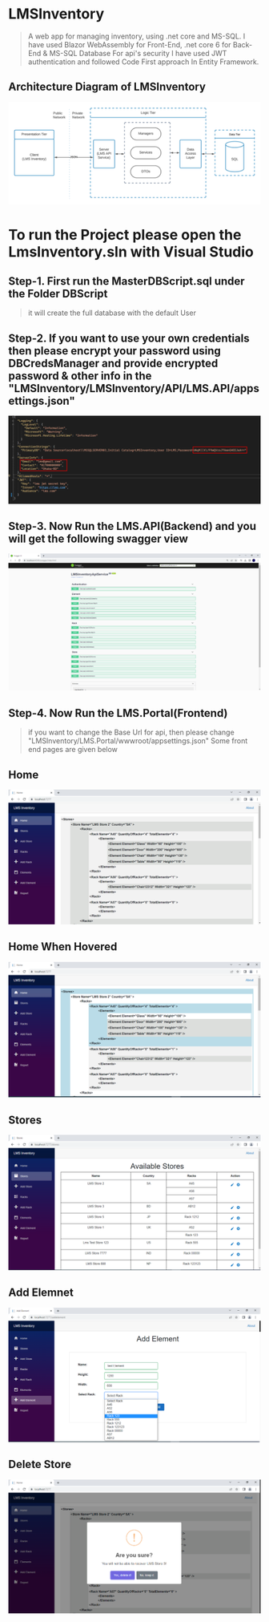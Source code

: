 # LMSInventory

> A web app for managing inventory, using .net core and MS-SQL.
> I have used Blazor WebAssembly for Front-End, .net core 6 for Back-End & MS-SQL Database
> For api's security I have used JWT authentication and followed Code First approach In Entity Framework.

## Architecture Diagram of LMSInventory


<p align="center">
  <img src="https://github.com/fahmidf3053/LMSInventory/blob/master/Documents/ArchitectureDiagram/lms.png">
</p>



# To run the Project please open the LmsInventory.sln with Visual Studio



## Step-1. First run the MasterDBScript.sql under the Folder DBScript
> it will create the full database with the default User


## Step-2. If you want to use your own credentials then please encrypt your password using DBCredsManager and provide encrypted password & other info in the "LMSInventory/LMSInventory/API/LMS.API/appsettings.json"
<p align="center">
  <img src="https://github.com/fahmidf3053/LMSInventory/blob/master/Documents/ScreenShots/settAPI.png">
</p>


## Step-3. Now Run the LMS.API(Backend) and you will get the following swagger view
<p align="center">
  <img src="https://github.com/fahmidf3053/LMSInventory/blob/master/Documents/ScreenShots/APIs.png">
</p>

## Step-4. Now Run the LMS.Portal(Frontend)
> if you want to change the Base Url for api, then please change "LMSInventory/LMS.Portal/wwwroot/appsettings.json"
> Some front end pages are given below

## Home
<p align="center">
  <img src="https://github.com/fahmidf3053/LMSInventory/blob/master/Documents/ScreenShots/home.png">
</p>

## Home When Hovered
<p align="center">
  <img src="https://github.com/fahmidf3053/LMSInventory/blob/master/Documents/ScreenShots/home_hover.png">
</p>

## Stores
<p align="center">
  <img src="https://github.com/fahmidf3053/LMSInventory/blob/master/Documents/ScreenShots/stores.png">
</p>

## Add Elemnet
<p align="center">
  <img src="https://github.com/fahmidf3053/LMSInventory/blob/master/Documents/ScreenShots/addElement.png">
</p>

## Delete Store
<p align="center">
  <img src="https://github.com/fahmidf3053/LMSInventory/blob/master/Documents/ScreenShots/delete_Store.png">
</p>

